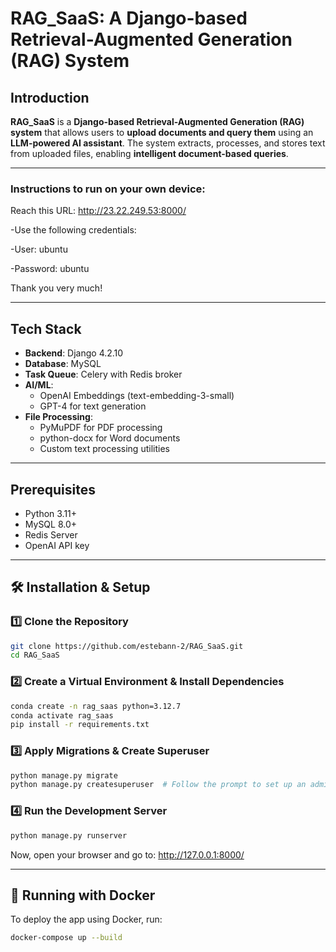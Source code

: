 # RAG_SaaS: A Django-based Retrieval-Augmented Generation (RAG) System

## Introduction
**RAG_SaaS** is a **Django-based Retrieval-Augmented Generation (RAG) system** that allows users to **upload documents and query them** using an **LLM-powered AI assistant**. The system extracts, processes, and stores text from uploaded files, enabling **intelligent document-based queries**.

---

### Instructions to run on your own device:

Reach this URL: http://23.22.249.53:8000/

-Use the following credentials:

-User: ubuntu

-Password: ubuntu

Thank you very much!

---

## Tech Stack

- **Backend**: Django 4.2.10
- **Database**: MySQL
- **Task Queue**: Celery with Redis broker
- **AI/ML**: 
  - OpenAI Embeddings (text-embedding-3-small)
  - GPT-4 for text generation
- **File Processing**: 
  - PyMuPDF for PDF processing
  - python-docx for Word documents
  - Custom text processing utilities

---

## Prerequisites

- Python 3.11+
- MySQL 8.0+
- Redis Server
- OpenAI API key


---

## 🛠️ Installation & Setup

### 1️⃣ Clone the Repository

```bash
git clone https://github.com/estebann-2/RAG_SaaS.git
cd RAG_SaaS
```

### 2️⃣ Create a Virtual Environment & Install Dependencies

```bash
conda create -n rag_saas python=3.12.7
conda activate rag_saas
pip install -r requirements.txt
```

### 3️⃣ Apply Migrations & Create Superuser

```python
python manage.py migrate
python manage.py createsuperuser  # Follow the prompt to set up an admin user
```

### 4️⃣ Run the Development Server
```python
python manage.py runserver
```

Now, open your browser and go to:
http://127.0.0.1:8000/

---

## 🚀 Running with Docker
To deploy the app using Docker, run:

```bash
docker-compose up --build
````
